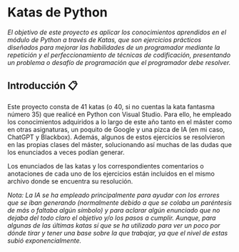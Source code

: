 # Katas de Python
_El objetivo de este proyecto es aplicar los conocimientos aprendidos en el módulo de Python a través de Katas, que son ejercicios prácticos diseñados para mejorar las habilidades de un programador mediante la repetición y el perfeccionamiento de técnicas de codificación, presentando un problema o desafío de programación que el programador debe resolver._

## Introducción 📋
Este proyecto consta de 41 katas (o 40, si no cuentas la kata fantasma número 35) que realicé en Python con Visual Studio. Para ello, he empleado los conocimientos adquiridos a lo largo de este año tanto en el máster como en otras asignaturas, un poquito de Google y una pizca de IA (en mi caso, ChatGPT y Blackbox). Además, algunos de estos ejercicios se resolvieron en las propias clases del máster, solucionando así muchas de las dudas que los enunciados a veces podían generar.

Los enunciados de las katas y los correspondientes comentarios o anotaciones de cada uno de los ejercicios están incluidos en el mismo archivo donde se encuentra su resolución.

_Nota: La IA se ha empleado principalmente para ayudar con los errores que se iban generando (normalmente debido a que se colaba un paréntesis de más o faltaba algún símbolo) y para aclarar algún enunciado que no dejaba del todo claro el objetivo y/o los pasos a cumplir. Aunque, para algunas de las últimas katas sí que se ha utilizado para ver un poco por dónde tirar y tener una base sobre la que trabajar, ya que el nivel de estas subió exponencialmente._

